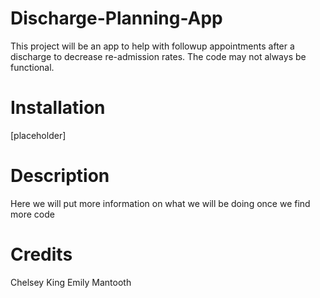 # Discharge-Planning-App
This project will be an app to help with followup appointments after a discharge to decrease re-admission rates. The code may not always be functional.

# Installation
[placeholder]

# Description
Here we will put more information on what we will be doing once we find more code

# Credits
Chelsey King 
Emily Mantooth
